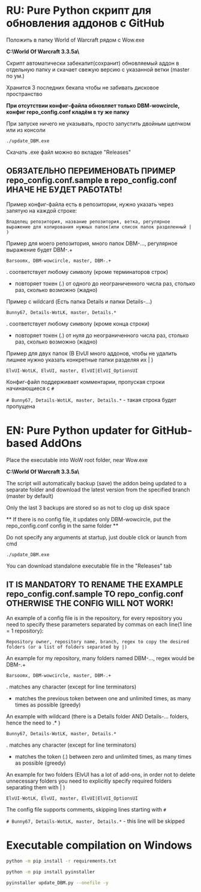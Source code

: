 # RU: Pure Python скрипт для обновления аддонов с GitHub

Положить в папку World of Warcraft рядом с Wow.exe

**C:\World Of Warcraft 3.3.5a\\**

Скрипт автоматически забекапит(сохранит) обновляемый аддон в отдельную папку и скачает свежую версию с указанной ветки (master по ум.)

Хранится 3 последних бекапа чтобы не забивать дисковое пространство

**При отсутствии конфиг-файла обновляет только DBM-wowcircle, конфиг repo_config.conf кладём в ту же папку**

При запуске ничего не указывать, просто запустить двойным щелчком или из консоли

```./update_DBM.exe```

Скачать .exe файл можно во вкладке "Releases"

## ОБЯЗАТЕЛЬНО ПЕРЕИМЕНОВАТЬ ПРИМЕР repo_config.conf.sample в repo_config.conf ИНАЧЕ НЕ БУДЕТ РАБОТАТЬ!

Пример конфиг-файла есть в репозитории, нужно указать через запятую на каждой строке:

```Владелец репозитория, название репозитория, ветка, регулярное выражение для копирования нужных папок(или список папок разделенный | )```

Пример для моего репозитория, много папок DBM-..., регулярное выражение будет DBM-.+

```Barsoomx, DBM-wowcircle, master, DBM-.+```

. соответствует любому символу (кроме терминаторов строк)

+ повторяет токен (.) от одного до неограниченного числа раз, столько раз, сколько возможно (жадно)

Пример с wildcard (Есть папка Details и папки Details-...)

```Bunny67, Details-WotLK, master, Details.*```

. соответствует любому символу (кроме конца строки)

* повторяет токен (.) от нуля до неограниченного числа раз, столько раз, сколько возможно (жадно) 

Пример для двух папок (В ElvUI много аддонов, чтобы не удалить лишнее нужно указать конкретные папки разделяя их | )

```ElvUI-WotLK, ElvUI, master, ElvUI|ElvUI_OptionsUI```

Конфиг-файл поддерживает комментарии, пропуская строки начинающиеся с `#`

```# Bunny67, Details-WotLK, master, Details.*``` - такая строка будет пропущена

# EN: Pure Python updater for GitHub-based AddOns

Place the executable into WoW root folder, near Wow.exe

**C:\World Of Warcraft 3.3.5a\\**

The script will automatically backup (save) the addon being updated to a separate folder and download the latest version from the specified branch (master by default) 

Only the last 3 backups are stored so as not to clog up disk space

** If there is no config file, it updates only DBM-wowcircle, put the repo_config.conf config in the same folder **

Do not specify any arguments at startup, just double click or launch from cmd

```./update_DBM.exe```

You can download standalone executable file in the "Releases" tab 

## IT IS MANDATORY TO RENAME THE EXAMPLE repo_config.conf.sample TO repo_config.conf OTHERWISE THE CONFIG WILL NOT WORK! 

An example of a config file is in the repository, for every repository you need to specify these parameters separated by commas on each line(1 line = 1 repository):

``` Repository owner, repository name, branch, regex to copy the desired folders (or a list of folders separated by |) ```

An example for my repository, many folders named DBM-..., regex would be DBM-.+

```Barsoomx, DBM-wowcircle, master, DBM-.+```

. matches any character (except for line terminators)

+ matches the previous token between one and unlimited times, as many times as possible (greedy)

An example with wildcard (there is a Details folder AND Details-... folders, hence the need to .* )

```Bunny67, Details-WotLK, master, Details.*```

. matches any character (except for line terminators)

* matches the token (.) between zero and unlimited times, as many times as possible (greedy)

An example for two folders (ElvUI has a lot of add-ons, in order not to delete unnecessary folders you need to explicitly specify required folders separating them with | )

```ElvUI-WotLK, ElvUI, master, ElvUI|ElvUI_OptionsUI```

The config file supports comments, skipping lines starting with `#`

```# Bunny67, Details-WotLK, master, Details.*``` - this line will be skipped















# Executable compilation on **Windows**

```bash
python -m pip install -r requirements.txt

python -m pip install pyinstaller

pyinstaller update_DBM.py --onefile -y
```

